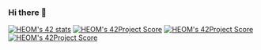 ### Hi there 👋

<!--
**Eomhyunjun/Eomhyunjun** is a ✨ _special_ ✨ repository because its `README.md` (this file) appears on your GitHub profile.

Here are some ideas to get you started:

- 🔭 I’m currently working on ...
- 🌱 I’m currently learning ...
- 👯 I’m looking to collaborate on ...
- 🤔 I’m looking for help with ...
- 💬 Ask me about ...
- 📫 How to reach me: ...
- 😄 Pronouns: ...
- ⚡ Fun fact: ...
-->

[![HEOM's 42 stats](https://badge42.herokuapp.com/api/stats/heom)](https://github.com/JaeSeoKim/badge42)
[![HEOM's 42Project Score](https://badge42.herokuapp.com/api/project/heom/Libft)](https://github.com/JaeSeoKim/badge42)
[![HEOM's 42Project Score](https://badge42.herokuapp.com/api/project/heom/netwhat)](https://github.com/JaeSeoKim/badge42)
[![HEOM's 42Project Score](https://badge42.herokuapp.com/api/project/heom/get_next_line)](https://github.com/JaeSeoKim/badge42)


